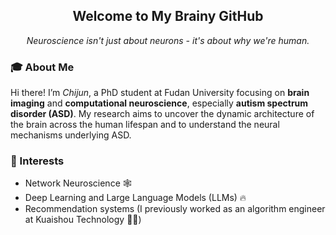 <h2 align="center">Welcome to My Brainy GitHub</h1>

<p align="center">
  <em>Neuroscience isn't just about neurons - it's about why we're human.</em>
</p>

### 🎓 About Me
Hi there! I’m <em>Chijun</em>, a PhD student at Fudan University focusing on **brain imaging** and **computational neuroscience**, especially **autism spectrum disorder (ASD)**. My research aims to uncover the dynamic architecture of the brain across the human lifespan and to understand the neural mechanisms underlying ASD.

### 👻 Interests

- Network Neuroscience 🕸️ 
- Deep Learning and Large Language Models (LLMs) 🔥
- Recommendation systems (I previously worked as an algorithm engineer at Kuaishou Technology 🧑‍💻)
